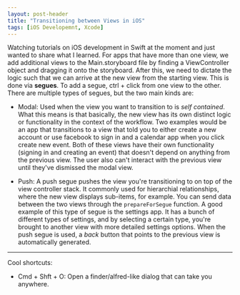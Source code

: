 ```yaml
---
layout: post-header
title: "Transitioning between Views in iOS"
tags: [iOS Developemnt, Xcode]
---
```


Watching tutorials on iOS development in Swift at the moment and just wanted to share what I learned. For apps that have more than one view, we add additional views to the Main.storyboard file by finding a ViewController object and dragging it onto the storyboard. After this, we need to dictate the logic such that we can arrive at the new view from the starting view. This is done via **segues**. To add a segue, ctrl + click from one view to the other. There are multiple types of segues, but the two main kinds are:

*   Modal: Used when the view you want to transition to is _self contained_. What this means is that basically, the new view has its own distinct logic or functionality in the context of the workflow. Two examples would be an app that transitions to a view that told you to either create a new account or use facebook to sign in and a calendar app when you click create new event. Both of these views have their own functionality (signing in and creating an event) that doesn't depend on anything from the previous view. The user also can't interact with the previous view until they've dismissed the modal view.

*   Push: A push segue pushes the view you're transitioning to on top of the view controller stack. It commonly used for hierarchial relationships, where the new view displays sub-items, for example. You can send data between the two views through the <code>prepareForSegue</code> function. A good example of this type of segue is the settings app. It has a bunch of different types of settings, and by selecting a certain type, you're brought to another view with more detailed settings options. When the push segue is used, a *back* button that points to the previous view is automatically generated.

---
Cool shortcuts:

* Cmd + Shft + O: Open a finder/alfred-like dialog that can take you anywhere.